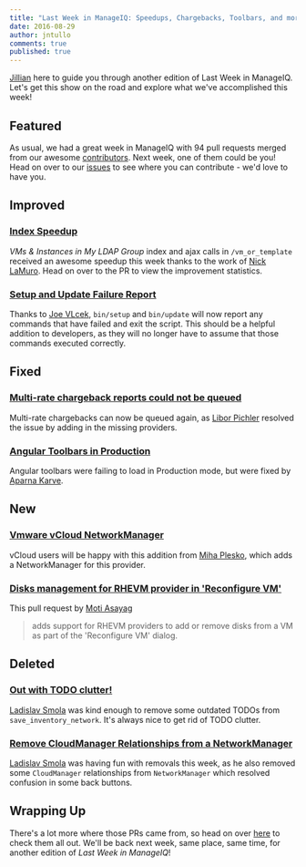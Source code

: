```yaml
---
title: "Last Week in ManageIQ: Speedups, Chargebacks, Toolbars, and more!"
date: 2016-08-29
author: jntullo
comments: true
published: true
---
```


[Jillian](github.com/jntullo) here to guide you through another edition of Last Week in ManageIQ. Let's get this show on the road and explore what we've accomplished this week!

## Featured
As usual, we had a great week in ManageIQ with 94 pull requests merged from our awesome [contributors](https://github.com/ManageIQ/manageiq/graphs/contributors). Next week, one of them could be you! 
Head on over to our [issues](https://github.com/manageiq/manageiq/issues) to see where you can contribute - we'd love to have you.

## Improved

### [Index Speedup](https://github.com/ManageIQ/manageiq/pull/10685)
_VMs & Instances in My LDAP Group_ index and ajax calls in `/vm_or_template` received an awesome speedup this week
thanks to the work of [Nick LaMuro](https://github.com/NickLaMuro). Head on over to the PR to view the improvement statistics.

### [Setup and Update Failure Report](https://github.com/ManageIQ/manageiq/pull/10745)
Thanks to [Joe VLcek](https://github.com/jvlcek), `bin/setup` and `bin/update` will now report any commands that have failed and exit the script. This should be a helpful addition to developers, 
as they will no longer have to assume that those commands executed correctly.

## Fixed

### [Multi-rate chargeback reports could not be queued](https://github.com/ManageIQ/manageiq/pull/10812)
Multi-rate chargebacks can now be queued again, as [Libor Pichler](https://github.com/lpichler) resolved the issue by adding in the missing providers.

### [Angular Toolbars in Production](https://github.com/ManageIQ/manageiq/pull/10751)
Angular toolbars were failing to load in Production mode, but were fixed by [Aparna Karve](https://github.com/AparnaKarve).

## New

### [Vmware vCloud NetworkManager](https://github.com/ManageIQ/manageiq/pull/10550)
vCloud users will be happy with this addition from [Miha Plesko](https://github.com/miha-plesko), which adds a NetworkManager for this provider.

### [Disks management for RHEVM provider in 'Reconfigure VM'](https://github.com/ManageIQ/manageiq/pull/10364)
This pull request by [Moti Asayag](https://github.com/masayag) 
> adds support for RHEVM providers to add or remove disks from a VM as part of the 'Reconfigure VM' dialog.

## Deleted

### [Out with TODO clutter!](https://github.com/ManageIQ/manageiq/pull/10773)
[Ladislav Smola](https://github.com/Ladas) was kind enough to remove some outdated TODOs from 
`save_inventory_network`. It's always nice to get rid of TODO clutter.

### [Remove CloudManager Relationships from a NetworkManager](https://github.com/ManageIQ/manageiq/pull/10768)
[Ladislav Smola](https://github.com/Ladas)  was having fun with removals this week, as he also removed some `CloudManager` relationships from `NetworkManager`
which resolved confusion in some back buttons.

## Wrapping Up
There's a lot more where those PRs came from, so head on over [here][PRs merged last week] to
check them all out. We'll be back next week, same place, same time, for another edition of *Last Week in ManageIQ*!

[PRs merged last week]: https://github.com/ManageIQ/manageiq/pulls?page=1&q=is%3Apr+is%3Amerged+base%3Amaster+merged%3A%222016-08-22+..+2016-08-29%22+sort%3Acreated-desc&utf8=
